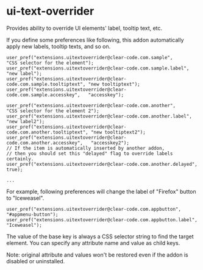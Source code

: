 ui-text-overrider
=================

Provides ability to override UI elements' label, tooltip text, etc.

If you define some preferences like following, this addon automatically apply new labels, tooltip texts, and so on.

    user_pref("extensions.uitextoverrider@clear-code.com.sample",             "CSS selector for the element");
    user_pref("extensions.uitextoverrider@clear-code.com.sample.label",       "new label");
    user_pref("extensions.uitextoverrider@clear-code.com.sample.tooltiptext", "new tooltiptext");
    user_pref("extensions.uitextoverrider@clear-code.com.sample.accesskey",   "accesskey");
    
    user_pref("extensions.uitextoverrider@clear-code.com.another",             "CSS selector for the element 2");
    user_pref("extensions.uitextoverrider@clear-code.com.another.label",       "new label2");
    user_pref("extensions.uitextoverrider@clear-code.com.another.tooltiptext", "new tooltiptext2");
    user_pref("extensions.uitextoverrider@clear-code.com.another.accesskey",   "accesskey2");
    // If the item is automatically inserted by another addon,
    // then you should set this "delayed" flag to override labels certainly.
    user_pref("extensions.uitextoverrider@clear-code.com.another.delayed",     true);
    
    ...

For example, following preferences will change the label of "Firefox" button to "Iceweasel".

    user_pref("extensions.uitextoverrider@clear-code.com.appbutton",       "#appmenu-button");
    user_pref("extensions.uitextoverrider@clear-code.com.appbutton.label", "Iceweasel");

The value of the base key is always a CSS selector string to find the target element. You can specify any attribute name and value as child keys.

Note: original attribute and values won't be restored even if the addon is disabled or uninstalled.
